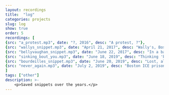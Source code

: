 ```yaml
---
layout: recordings
title:  "log"
categories: projects
slug: log
show: true
order: 5
recordings: [
{src: "a_protest.mp3", date: "?, 2016", desc: "A protest, ?"},
{src: "wallys_snippet.mp3", date: "April 21, 2017", desc: "Wally's, Boston"},
{src: "bellyvaughan_snippet.mp3", date: "June 22, 2017", desc: "In a bar in Bellyvaughn, Ireland"},
{src: "sinking_bout_you.mp3", date: "June 18, 2019", desc: "Thinking 'bout you, St. Petersburg, Russia"},
{src: "bourdeilles_snippet.mp3", date: "June 20, 2019", desc: "Lost, alone, in Bourdeilles, France"},
{src: "never_again.mp3", date: "July 2, 2019", desc: "Boston ICE prison"},
]
tags: ["other"]
description: >-
    <p>Saved snippets over the years.</p>
---
```

